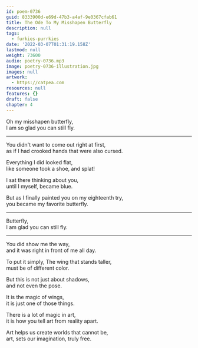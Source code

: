 ```yaml
---
id: poem-0736
guid: 8333900d-e69d-47b3-a4af-9e0367cfab61
title: The Ode To My Misshapen Butterfly
description: null
tags:
  - furkies-purrkies
date: '2022-03-07T01:31:19.158Z'
lastmod: null
weight: 73600
audio: poetry-0736.mp3
image: poetry-0736-illustration.jpg
images: null
artwork:
  - https://catpea.com
resources: null
features: {}
draft: false
chapter: 4
---
```


Oh my misshapen butterfly,\
I am so glad you can still fly.

---

You didn't want to come out right at first,\
as if I had crooked hands that were also cursed.

Everything I did looked flat,\
like someone took a shoe, and splat!

I sat there thinking about you,\
until I myself, became blue.

But as I finally painted you on my eighteenth try,\
you became my favorite butterfly.

---

Butterfly,\
I am glad you can still fly.

---

You did show me the way,\
and it was right in front of me all day.

To put it simply, The wing that stands taller,\
must be of different color.

But this is not just about shadows,\
and not even the pose.

It is the magic of wings,\
it is just one of those things.

There is a lot of magic in art,\
it is how you tell art from reality apart.

Art helps us create worlds that cannot be,\
art, sets our imagination, truly free.
